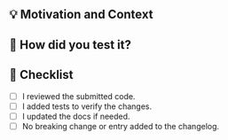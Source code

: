 ## :bulb: Motivation and Context
<!--- Why is this change required? What problem does it solve? -->
<!--- If it fixes an open issue, please link to the issue here. -->


## :green_heart: How did you test it?


## :pencil: Checklist
<!--- Put an `x` in the boxes that apply -->

- [ ] I reviewed the submitted code.
- [ ] I added tests to verify the changes.
- [ ] I updated the docs if needed.
- [ ] No breaking change or entry added to the changelog.
